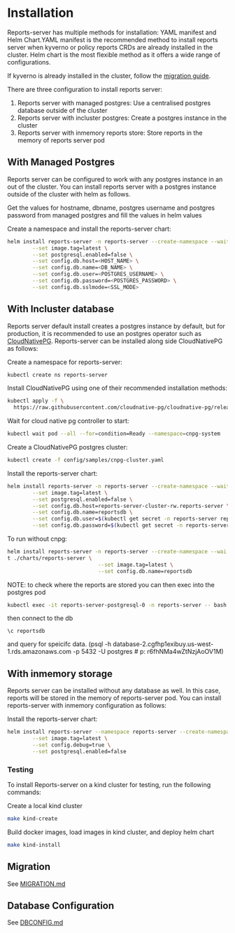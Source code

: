 # Installation

Reports-server has multiple methods for installation: YAML manifest and Helm Chart.YAML manifest is the recommended method to install reports server when kyverno or policy reports CRDs are already installed in the cluster. Helm chart is the most flexible method as it offers a wide range of configurations.

If kyverno is already installed in the cluster, follow the [migration guide](#migration).

There are three configuration to install reports server:
1. Reports server with managed postgres: Use a centralised postgres database outside of the cluster
2. Reports server with incluster postgres: Create a postgres instance in the cluster
3. Reports server with inmemory reports store: Store reports in the memory of reports server pod

## With Managed Postgres

Reports server can be configured to work with any postgres instance in an out of the cluster. You can install reports server with a postgres instance outside of the cluster with helm as follows.

<!-- In order to install reports-server with Helm, first add the Reports-server Helm repository: -->
<!-- ```bash -->
<!-- helm repo add reports-server https://kyverno.github.io/reports-server -->
<!-- ``` -->
<!---->
<!-- Scan the new repository for charts: -->
<!-- ```bash -->
<!-- helm repo update -->
<!-- ``` -->
<!---->
<!-- Optionally, show all available chart versions for reports-server. -->
<!---->
<!-- ```bash -->
<!-- helm search repo reports-server --l -->
<!-- ``` -->
Get the values for hostname, dbname, postgres username and postgres password from managed postgres and fill the values in helm values

Create a namespace and install the reports-server chart:

```bash
helm install reports-server -n reports-server --create-namespace --wait ./charts/reports-server/ \
        --set image.tag=latest \
        --set postgresql.enabled=false \
        --set config.db.host=<HOST_NAME> \
        --set config.db.name=<DB_NAME> \
        --set config.db.user=<POSTGRES_USERNAME> \
        --set config.db.password=<POSTGRES_PASSWORD> \
        --set config.db.sslmode=<SSL_MODE>
```

## With Incluster database

Reports server default install creates a postgres instance by default, but for production, it is recommended to use an postgres operator such as [CloudNativePG](https://cloudnative-pg.io/). Reports-server can be installed along side CloudNativePG as follows:

Create a namespace for reports-server:
```bash
kubectl create ns reports-server
```

Install CloudNativePG using one of their recommended installation methods:
```bash
kubectl apply -f \
  https://raw.githubusercontent.com/cloudnative-pg/cloudnative-pg/release-1.18/releases/cnpg-1.18.5.yaml
```

Wait for cloud native pg controller to start:

```bash
kubectl wait pod --all --for=condition=Ready --namespace=cnpg-system
```

Create a CloudNativePG postgres cluster:
```bash
kubectl create -f config/samples/cnpg-cluster.yaml
```

<!-- In order to install reports-server with Helm, first add the Reports-server Helm repository: -->
<!-- ```bash -->
<!-- helm repo add reports-server https://kyverno.github.io/reports-server -->
<!-- ``` -->
<!---->
<!-- Scan the new repository for charts: -->
<!-- ```bash -->
<!-- helm repo update -->
<!-- ``` -->
<!---->
<!-- Optionally, show all available chart versions for reports-server. -->
<!---->
<!-- ```bash -->
<!-- helm search repo reports-server --l -->
<!-- ``` -->
Install the reports-server chart:

```bash
helm install reports-server -n reports-server --create-namespace --wait ./charts/reports-server \
        --set image.tag=latest \
        --set postgresql.enabled=false \
        --set config.db.host=reports-server-cluster-rw.reports-server \
        --set config.db.name=reportsdb \
        --set config.db.user=$(kubectl get secret -n reports-server reports-server-cluster-app --template={{.data.username}} | base64 -d) \
        --set config.db.password=$(kubectl get secret -n reports-server reports-server-cluster-app --template={{.data.password}} | base64 -d)
```

To run without cnpg:
```bash
helm install reports-server -n reports-server --create-namespace --wai
t ./charts/reports-server \
                             --set image.tag=latest \
                             --set config.db.name=reportsdb
```
NOTE: to check where the reports are stored you can then exec into the postgres pod
```bash
kubectl exec -it reports-server-postgresql-0 -n reports-server -- bash
```
then connect to the db
```
\c reportsdb
```
and query for speicifc data. (psql -h database-2.cgfhp1exibuy.us-west-1.rds.amazonaws.com -p 5432 -U postgres # p: r6fhNMa4wZtNzjAoOV1M)


## With inmemory storage
Reports server can be installed without any database as well. In this case, reports will be stored in the memory of reports-server pod. You can install reports-server with inmemory configuration as follows:

<!-- In order to install reports-server with Helm, first add the Reports-server Helm repository: -->
<!-- ```bash -->
<!-- helm repo add reports-server https://kyverno.github.io/reports-server -->
<!-- ``` -->
<!---->
<!-- Scan the new repository for charts: -->
<!-- ```bash -->
<!-- helm repo update -->
<!-- ``` -->
<!---->
<!-- Optionally, show all available chart versions for reports-server. -->
<!---->
<!-- ```bash -->
<!-- helm search repo reports-server --l -->
<!-- ``` -->

Install the reports-server chart:

```bash
helm install reports-server --namespace reports-server --create-namespace --wait ./charts/reports-server \
        --set image.tag=latest \
        --set config.debug=true \
        --set postgresql.enabled=false
```
### Testing

To install Reports-server on a kind cluster for testing, run the following commands:

Create a local kind cluster
```bash
make kind-create
```

Build docker images, load images in kind cluster, and deploy helm chart
```bash
make kind-install
```

## Migration 

See [MIGRATION.md](./MIGRATION.md)


## Database Configuration

See [DBCONFIG.md](./DBCONFIG.md)
